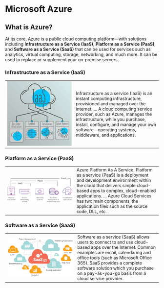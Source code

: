 

<link rel="stylesheet" href="css/azure.css">

# Microsoft Azure

## What is Azure?
At its core, Azure is a public cloud computing platform—with solutions including <b>Infrastructure as a Service (IaaS)</b>, <b>Platform as a Service (PaaS)</b>, and <b>Software as a Service (SaaS)</b> that can be used for services such as analytics, virtual computing, storage, networking, and much more. It can be used to replace or supplement your on-premise servers.

### Infrastructure as a Service (IaaS)

<table cellspacing="0" cellpadding="0">
<tr>
<td width=500  align="center">
<img src="images/image3.jpg">
</td>
<td width=500>
Infrastructure as a service <bold>(IaaS)</bold> is an instant computing infrastructure, provisioned and managed over the internet. ... A cloud computing service provider, such as <bold> Azure</bold>, manages the infrastructure, while you purchase, install, configure, and manage your own software—operating systems, middleware, and applications.
</td>
</tr>
</table>

### Platform as a Service (PaaS)
<table cellspacing="0" cellpadding="0">
<tr>
<td width=500  align="center">
<img src="images/image4.png">
</td>
<td width=500>
<bold>Azure</bold> Platform As A Service. Platform as a service <bold>(PaaS)</bold> is a deployment and development environment within the cloud that delivers simple cloud-based apps to complex, cloud-enabled applications. ... <bold>Azure</bold> Cloud Services has two main components; the application files such as the source code, DLL, etc.
</td>
</tr>
</table>

### Software as a Service (SaaS)

<table cellspacing="0" cellpadding="0">
<tr>
<td width=500  align="center">
<img src="images/image5.png">
</td>
<td width=500>
Software as a service <bold>(SaaS)</bold> allows users to connect to and use cloud-based apps over the Internet. Common examples are email, calendaring and office tools (such as Microsoft Office 365). <bold>SaaS</bold> provides a complete software solution which you purchase on a pay-as-you-go basis from a cloud service provider.
</td>
</tr>
</table>



